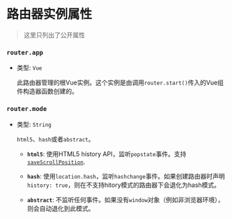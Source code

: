 # 路由器实例属性

> 这里只列出了公开属性

### `router.app`

- 类型: `Vue`

  此路由器管理的根Vue实例。这个实例是由调用`router.start()`传入的Vue组件构造器函数创建的。

### `router.mode`

- 类型: `String`

  `html5`、`hash`或者`abstract`。

  - **`html5`**: 使用HTML5 history API，监听`popstate`事件。支持[`saveScrollPosition`](../options.html#savescrollposition).

  - **`hash`**: 使用`location.hash`，监听`hashchange`事件。如果创建路由器时声明`history: true`，则在不支持hitory模式的路由器下会退化为hash模式。

  - **`abstract`**: 不监听任何事件。如果没有`window`对象（例如非浏览器环境），则会自动退化到此模式。
